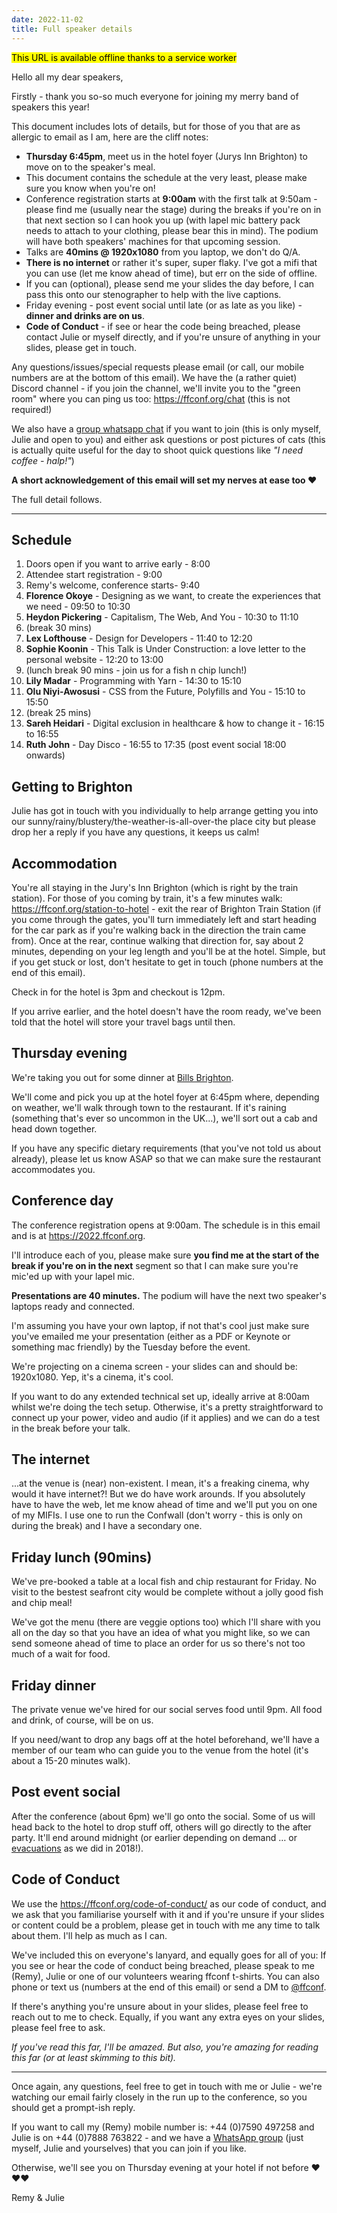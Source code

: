 ```yaml
---
date: 2022-11-02
title: Full speaker details
---
```


<mark>This URL is available offline thanks to a service worker</mark>

Hello all my dear speakers,

Firstly - thank you so-so much everyone for joining my merry band of speakers this year!

This document includes lots of details, but for those of you that are as allergic to email as I am, here are the cliff notes:

- **Thursday 6:45pm**, meet us in the hotel foyer (Jurys Inn Brighton) to move on to the speaker's meal.
- This document contains the schedule at the very least, please make sure you know when you're on!
- Conference registration starts at **9:00am** with the first talk at 9:50am - please find me (usually near the stage) during the breaks if you're on in that next section so I can hook you up (with lapel mic battery pack needs to attach to your clothing, please bear this in mind). The podium will have both speakers' machines for that upcoming session.
- Talks are **40mins @ 1920x1080** from you laptop, we don't do Q/A.
- **There is no internet** or rather it's super, super flaky. I've got a mifi that you can use (let me know ahead of time), but err on the side of offline.
- If you can (optional), please send me your slides the day before, I can pass this onto our stenographer to help with the live captions.
- Friday evening - post event social until late (or as late as you like) - **dinner and drinks are on us**.
- **Code of Conduct** - if see or hear the code being breached, please contact Julie or myself directly, and if you're unsure of anything in your slides, please get in touch.

Any questions/issues/special requests please email (or call, our mobile numbers are at the bottom of this email). We have the (a rather quiet) Discord channel - if you join the channel, we'll invite you to the "green room" where you can ping us too: https://ffconf.org/chat (this is not required!)

We also have a [group whatsapp chat](https://chat.whatsapp.com/HNe5S7gg6RF3MGnNRIbb3Z) if you want to join (this is only myself, Julie and open to you) and either ask questions or post pictures of cats (this is actually quite useful for the day to shoot quick questions like *"I need coffee - halp!"*)

**A short acknowledgement of this email will set my nerves at ease too ❤️**

The full detail follows.

________________________________

## Schedule

1. Doors open if you want to arrive early - 8:00
2. Attendee start registration - 9:00
3. Remy's welcome, conference starts- 9:40
4. **Florence Okoye** - Designing as we want, to create the experiences that we need - 09:50 to 10:30
5. **Heydon Pickering** - Capitalism, The Web, And You - 10:30 to 11:10
6. (break 30 mins)
7. **Lex Lofthouse** - Design for Developers - 11:40 to 12:20
8. **Sophie Koonin** - This Talk is Under Construction: a love letter to the personal website - 12:20 to 13:00
9. (lunch break 90 mins - join us for a fish n chip lunch!)
10. **Lily Madar** - Programming with Yarn - 14:30 to 15:10
11. **Olu Niyi-Awosusi** - CSS from the Future, Polyfills and You - 15:10 to 15:50
12. (break 25 mins)
13. **Sareh Heidari** - Digital exclusion in healthcare & how to change it - 16:15 to 16:55
14. **Ruth John** - Day Disco - 16:55 to 17:35 (post event social 18:00 onwards)

## Getting to Brighton

Julie has got in touch with you individually to help arrange getting you into our sunny/rainy/blustery/the-weather-is-all-over-the place city but please drop her a reply if you have any questions, it keeps us calm!

## Accommodation

You're all staying in the Jury's Inn Brighton (which is right by the train station). For those of you coming by train, it's a few minutes walk: https://ffconf.org/station-to-hotel - exit the rear of Brighton Train Station (if you come through the gates, you'll turn immediately left and start heading for the car park as if you're walking back in the direction the train came from). Once at the rear, continue walking that direction for, say about 2 minutes, depending on your leg length and you'll be at the hotel. Simple, but if you get stuck or lost, don't hesitate to get in touch (phone numbers at the end of this email).

Check in for the hotel is 3pm and checkout is 12pm.

If you arrive earlier, and the hotel doesn't have the room ready, we've been told that the hotel will store your travel bags until then.

## Thursday evening

We're taking you out for some dinner at [Bills Brighton](https://bills-website.co.uk/restaurants/brighton/).

We'll come and pick you up at the hotel foyer at 6:45pm where, depending on weather, we'll walk through town to the restaurant. If it's raining (something that's ever so uncommon in the UK…), we'll sort out a cab and head down together.

If you have any specific dietary requirements (that you've not told us about already), please let us know ASAP so that we can make sure the restaurant accommodates you.

## Conference day

The conference registration opens at 9:00am. The schedule is in this email and is at https://2022.ffconf.org.

I'll introduce each of you, please make sure **you find me at the start of the break if you're on in the next** segment so that I can make sure you're mic'ed up with your lapel mic.

**Presentations are 40 minutes.** The podium will have the next two speaker's laptops ready and connected.

I'm assuming you have your own laptop, if not that's cool just make sure you've emailed me your presentation (either as a PDF or Keynote or something mac friendly) by the Tuesday before the event.

We're projecting on a cinema screen - your slides can and should be: 1920x1080. Yep, it's a cinema, it's cool.

If you want to do any extended technical set up, ideally arrive at 8:00am whilst we're doing the tech setup. Otherwise, it's a pretty straightforward to connect up your power, video and audio (if it applies) and we can do a test in the break before your talk.

## The internet

...at the venue is (near) non-existent. I mean, it's a freaking cinema, why would it have internet?! But we do have work arounds. If you absolutely have to have the web, let me know ahead of time and we'll put you on one of my MIFIs. I use one to run the Confwall (don't worry - this is only on during the break) and I have a secondary one.

## Friday lunch (90mins)

We've pre-booked a table at a local fish and chip restaurant for Friday. No visit to the bestest seafront city would be complete without a jolly good fish and chip meal!

We've got the menu (there are veggie options too) which I'll share with you all on the day so that you have an idea of what you might like, so we can send someone ahead of time to place an order for us so there's not too much of a wait for food.

## Friday dinner

The private venue we've hired for our social serves food until 9pm. All food and drink, of course, will be on us.

If you need/want to drop any bags off at the hotel beforehand, we'll have a member of our team who can guide you to the venue from the hotel (it's about a 15-20 minutes walk).

## Post event social

After the conference (about 6pm) we'll go onto the social. Some of us will head back to the hotel to drop stuff off, others will go directly to the after party. It'll end around midnight (or earlier depending on demand … or [evacuations](https://mobile.twitter.com/rem/status/1189506219368685569) as we did in 2018!).

## Code of Conduct

We use the https://ffconf.org/code-of-conduct/ as our code of conduct, and we ask that you familiarise yourself with it and if you're unsure if your slides or content could be a problem, please get in touch with me any time to talk about them. I'll help as much as I can.

We've included this on everyone's lanyard, and equally goes for all of you: If you see or hear the code of conduct being breached, please speak to me (Remy), Julie or one of our volunteers wearing ffconf t-shirts. You can also phone or text us (numbers at the end of this email) or send a DM to [@ffconf](https://twitter.com/ffconf).

If there's anything you're unsure about in your slides, please feel free to reach out to me to check. Equally, if you want any extra eyes on your slides, please feel free to ask.

*If you've read this far, I'll be amazed. But also, you're amazing for reading this far (or at least skimming to this bit).*

________________________________

Once again, any questions, feel free to get in touch with me or Julie - we're watching our email fairly closely in the run up to the conference, so you should get a prompt-ish reply.

If you want to call my (Remy) mobile number is: +44 (0)7590 497258 and Julie is on +44 (0)7888 763822 - and we have a [WhatsApp group](https://chat.whatsapp.com/HNe5S7gg6RF3MGnNRIbb3Z) (just myself, Julie and yourselves) that you can join if you like.

Otherwise, we'll see you on Thursday evening at your hotel if not before ❤️❤️❤️

Remy & Julie


